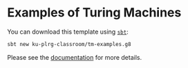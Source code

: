 # Examples of Turing Machines

You can download this template using [`sbt`](https://www.scala-sbt.org/):
```bash
sbt new ku-plrg-classroom/tm-examples.g8
```

Please see the [documentation](https://github.com/ku-plrg-classroom/docs/tree/main/cose215/tm-examples) for more details.
